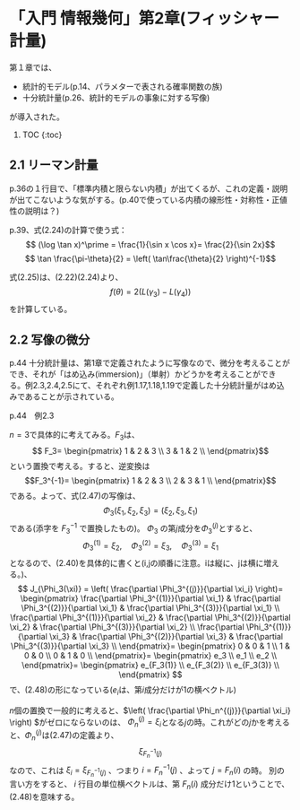 # 「入門 情報幾何」第2章(フィッシャー計量)

第１章では、
- 統計的モデル(p.14、パラメターで表される確率関数の族)
- 十分統計量(p.26、統計的モデルの事象に対する写像)

が導入された。

1. TOC
{:toc}

## 2.1 リーマン計量

p.36の１行目で、「標準内積と限らない内積」が出てくるが、これの定義・説明が出てこないような気がする。(p.40で使っている内積の線形性・対称性・正値性の説明は？)

p.39、式(2.24)の計算で使う式：
$$ (\log \tan x)^\prime = \frac{1}{\sin x \cos x}= \frac{2}{\sin 2x}$$
$$ \tan \frac{\pi-\theta}{2} = \left( \tan\frac{\theta}{2} \right)^{-1}$$

式(2.25)は、(2.22)(2.24)より、
$$ f(\theta) = 2 (L(\gamma_3)-L(\gamma_4)) $$
を計算している。

## 2.2 写像の微分

p.44 
十分統計量は、第1章で定義されたように写像なので、微分を考えることができ、それが「はめ込み(immersion)」（単射）かどうかを考えることができる。例2.3,2.4,2.5にて、それぞれ例1.17,1.18,1.19で定義した十分統計量がはめ込みであることが示されている。

p.44　例2.3

$n=3$で具体的に考えてみる。$F_3$は、$$
F_3=
\begin{pmatrix}
1 & 2 & 3 \\
3 & 1 & 2 \\
\end{pmatrix}$$という置換で考える。すると、逆変換は
$$F_3^{-1}=
\begin{pmatrix}
1 & 2 & 3 \\
2 & 3 & 1 \\
\end{pmatrix}$$
である。よって、式(2.47)の写像は、
$$ \Phi_3(\xi_1, \xi_2, \xi_3) = (\xi_2, \xi_3, \xi_1) $$である(添字を $F_3^{-1}$ で置換したもの)。
$\Phi_3$ の第$j$成分を$\Phi_3^{(j)}$とすると、
$$ \Phi_3^{(1)}=\xi_2,\quad \Phi_3^{(2)}=\xi_3,\quad \Phi_3^{(3)}=\xi_1 $$となるので、(2.40)を具体的に書くと(i,jの順番に注意。iは縦に、jは横に増える。)、
$$
J_{\Phi_3(\xi)} = \left( \frac{\partial \Phi_3^{(j)}}{\partial \xi_i} \right)= 
\begin{pmatrix}
\frac{\partial \Phi_3^{(1)}}{\partial \xi_1} & \frac{\partial \Phi_3^{(2)}}{\partial \xi_1} & \frac{\partial \Phi_3^{(3)}}{\partial \xi_1} \\
\frac{\partial \Phi_3^{(1)}}{\partial \xi_2} & \frac{\partial \Phi_3^{(2)}}{\partial \xi_2} & \frac{\partial \Phi_3^{(3)}}{\partial \xi_2} \\
\frac{\partial \Phi_3^{(1)}}{\partial \xi_3} & \frac{\partial \Phi_3^{(2)}}{\partial \xi_3} & \frac{\partial \Phi_3^{(3)}}{\partial \xi_3} \\
\end{pmatrix}=
\begin{pmatrix}
0 & 0 & 1 \\
1 & 0 & 0 \\
0 & 1 & 0 \\
\end{pmatrix}=
\begin{pmatrix}
e_3 \\
e_1 \\
e_2 \\
\end{pmatrix}=
\begin{pmatrix}
e_{F_3(1)} \\
e_{F_3(2)} \\
e_{F_3(3)} \\
\end{pmatrix}
$$
で、(2.48)の形になっている($e_i$は、第$i$成分だけが1の横ベクトル)

$n$個の置換で一般的に考えると、$\left( \frac{\partial \Phi_n^{(j)}}{\partial \xi_i} \right) $がゼロにならないのは、
$\Phi_n^{(j)} = \xi_i$となる$j$の時。これがどの$j$かを考えると、$\Phi_n^{(j)}$は(2.47)の定義より、 $$\xi_{F^{-1}_n(j)}$$ なので、これは $\xi_i = \xi_{F^{-1}_n(j)}$ 、つまり $i =F^{-1}_n(j)$ 、よって $j=F_n(i)$ の時。
別の言い方をすると、 $i$ 行目の単位横ベクトルは、第 $F_n(i)$ 成分だけ1ということで、(2.48)を意味する。